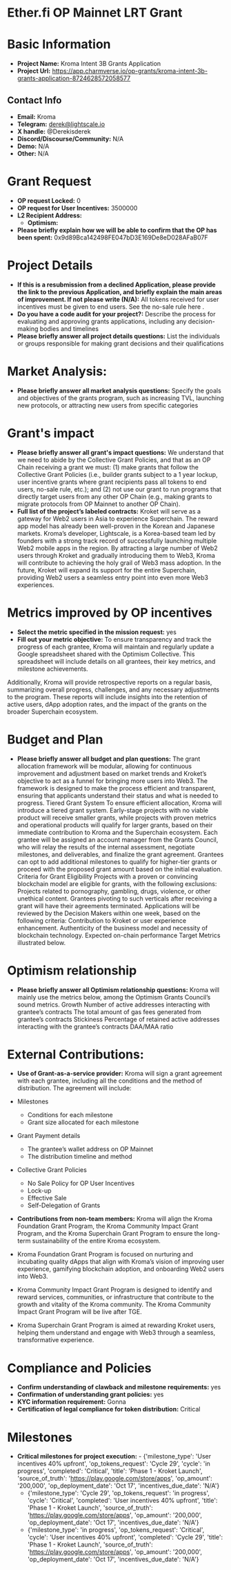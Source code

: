 # Ether.fi OP Mainnet LRT Grant

# Basic Information

- **Project Name:** Kroma Intent 3B Grants Application
- **Project Url:** https://app.charmverse.io/op-grants/kroma-intent-3b-grants-application-8724628572058577

## Contact Info

- **Email:** Kroma
- **Telegram:** derek@lightscale.io
- **X handle:** @Derekisderek
- **Discord/Discourse/Community:** N/A
- **Demo:** N/A
- **Other:** N/A

# Grant Request

- **OP request Locked:** 0
- **OP request for User Incentives:** 3500000
- **L2 Recipient Address:** 
    - **Optimism:** 
- **Please briefly explain how we will be able to confirm that the OP has been spent:** 0x9d89Bca142498FE047bD3E169De8eD028AFaB07F

# Project Details

- **If this is a resubmission from a declined Application, please provide the link to the previous Application, and briefly explain the main areas of improvement. If not please write (N/A):** All tokens received for user incentives must be given to end users. See the no-sale rule here .
- **Do you have a code audit for your project?:** Describe the process for evaluating and approving grants applications, including any decision-making bodies and timelines
- **Please briefly answer all project details questions:** List the individuals or groups responsible for making grant decisions and their qualifications

# Market Analysis:

- **Please briefly answer all market analysis questions:** Specify the goals and objectives of the grants program, such as increasing TVL, launching new protocols, or attracting new users from specific categories

# Grant's impact

- **Please briefly answer all grant's impact questions:** We understand that we need to abide by the Collective Grant Policies, and that as an OP Chain receiving a grant we must: (1) make grants that follow the Collective Grant Policies (i.e., builder grants subject to a 1 year lockup, user incentive grants where grant recipients pass all tokens to end users, no-sale rule, etc.); and (2) not use our grant to run programs that directly target users from any other OP Chain (e.g., making grants to migrate protocols from OP Mainnet to another OP Chain).
- **Full list of the project’s labeled contracts:** Kroket will serve as a gateway for Web2 users in Asia to experience Superchain. The reward app model has already been well-proven in the Korean and Japanese markets. Kroma’s developer, Lightscale, is a Korea-based team led by founders with a strong track record of successfully launching multiple Web2 mobile apps in the region. By attracting a large number of Web2 users through Kroket and gradually introducing them to Web3, Kroma will contribute to achieving the holy grail of Web3 mass adoption. In the future, Kroket will expand its support for the entire Superchain, providing Web2 users a seamless entry point into even more Web3 experiences.

# Metrics improved by OP incentives

- **Select the metric specified in the mission request:** yes
- **Fill out your metric objective:** To ensure transparency and track the progress of each grantee, Kroma will maintain and regularly update a Google spreadsheet shared with the Optimism Collective. This spreadsheet will include details on all grantees, their key metrics, and milestone achievements.


Additionally, Kroma will provide retrospective reports on a regular basis, summarizing overall progress, challenges, and any necessary adjustments to the program. These reports will include insights into the retention of active users, dApp adoption rates, and the impact of the grants on the broader Superchain ecosystem.

# Budget and Plan

- **Please briefly answer all budget and plan questions:** The grant allocation framework will be modular, allowing for continuous improvement and adjustment based on market trends and Kroket’s objective to act as a funnel for bringing more users into Web3. The framework is designed to make the process efficient and transparent, ensuring that applicants understand their status and what is needed to progress. Tiered Grant System To ensure efficient allocation, Kroma will introduce a tiered grant system. Early-stage projects with no viable product will receive smaller grants, while projects with proven metrics and operational products will qualify for larger grants, based on their immediate contribution to Kroma and the Superchain ecosystem. Each grantee will be assigned an account manager from the Grants Council, who will relay the results of the internal assessment, negotiate milestones, and deliverables, and finalize the grant agreement. Grantees can opt to add additional milestones to qualify for higher-tier grants or proceed with the proposed grant amount based on the initial evaluation. Criteria for Grant Eligibility Projects with a proven or convincing blockchain model are eligible for grants, with the following exclusions: Projects related to pornography, gambling, drugs, violence, or other unethical content. Grantees pivoting to such verticals after receiving a grant will have their agreements terminated. Applications will be reviewed by the Decision Makers within one week, based on the following criteria: Contribution to Kroket or user experience enhancement. Authenticity of the business model and necessity of blockchain technology. Expected on-chain performance Target Metrics illustrated below.

# Optimism relationship

- **Please briefly answer all Optimism relationship questions:** Kroma will mainly use the metrics below, among the Optimism Grants Council’s sound metrics. Growth Number of active addresses interacting with grantee’s contracts The total amount of gas fees generated from grantee’s contracts Stickiness Percentage of retained active addresses interacting with the grantee’s contracts DAA/MAA ratio

# External Contributions:

- **Use of Grant-as-a-service provider:** Kroma will sign a grant agreement with each grantee, including all the conditions and the method of distribution. The agreement will include:
- Milestones
   - Conditions for each milestone
   - Grant size allocated for each milestone
- Grant Payment details
   - The grantee’s wallet address on OP Mainnet
   - The distribution timeline and method
- Collective Grant Policies
   - No Sale Policy for OP User Incentives
   - Lock-up
   - Effective Sale
   - Self-Delegation of Grants
- **Contributions from non-team members:** Kroma will align the Kroma Foundation Grant Program, the Kroma Community Impact Grant Program, and the Kroma Superchain Grant Program to ensure the long-term sustainability of the entire Kroma ecosystem.

- Kroma Foundation Grant Program is focused on nurturing and incubating quality dApps that align with Kroma’s vision of improving user experience, gamifying blockchain adoption, and onboarding Web2 users into Web3.
- Kroma Community Impact Grant Program is designed to identify and reward services, communities, or infrastructure that contribute to the growth and vitality of the Kroma community. The Kroma Community Impact Grant Program will be live after TGE.
- Kroma Superchain Grant Program is aimed at rewarding Kroket users, helping them understand and engage with Web3 through a seamless, transformative experience.

# Compliance and Policies

- **Confirm understanding of clawback and milestone requirements:** yes
- **Confirmation of understanding grant policies:** yes
- **KYC information requirement:** Gonna
- **Certification of legal compliance for token distribution:** Critical

# Milestones

- **Critical milestones for project execution:**     - {'milestone_type': 'User incentives 40% upfront', 'op_tokens_request': 'Cycle 29', 'cycle': 'in progress', 'completed': 'Critical', 'title': 'Phase 1 - Kroket Launch', 'source_of_truth': 'https://play.google.com/store/apps', 'op_amount': '200,000', 'op_deployment_date': 'Oct 17', 'incentives_due_date': 'N/A'}
    - {'milestone_type': 'Cycle 29', 'op_tokens_request': 'in progress', 'cycle': 'Critical', 'completed': 'User incentives 40% upfront', 'title': 'Phase 1 - Kroket Launch', 'source_of_truth': 'https://play.google.com/store/apps', 'op_amount': '200,000', 'op_deployment_date': 'Oct 17', 'incentives_due_date': 'N/A'}
    - {'milestone_type': 'in progress', 'op_tokens_request': 'Critical', 'cycle': 'User incentives 40% upfront', 'completed': 'Cycle 29', 'title': 'Phase 1 - Kroket Launch', 'source_of_truth': 'https://play.google.com/store/apps', 'op_amount': '200,000', 'op_deployment_date': 'Oct 17', 'incentives_due_date': 'N/A'}
